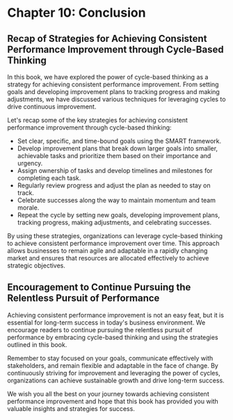 Chapter 10: Conclusion
======================

Recap of Strategies for Achieving Consistent Performance Improvement through Cycle-Based Thinking
-------------------------------------------------------------------------------------------------

In this book, we have explored the power of cycle-based thinking as a strategy for achieving consistent performance improvement. From setting goals and developing improvement plans to tracking progress and making adjustments, we have discussed various techniques for leveraging cycles to drive continuous improvement.

Let's recap some of the key strategies for achieving consistent performance improvement through cycle-based thinking:

* Set clear, specific, and time-bound goals using the SMART framework.
* Develop improvement plans that break down larger goals into smaller, achievable tasks and prioritize them based on their importance and urgency.
* Assign ownership of tasks and develop timelines and milestones for completing each task.
* Regularly review progress and adjust the plan as needed to stay on track.
* Celebrate successes along the way to maintain momentum and team morale.
* Repeat the cycle by setting new goals, developing improvement plans, tracking progress, making adjustments, and celebrating successes.

By using these strategies, organizations can leverage cycle-based thinking to achieve consistent performance improvement over time. This approach allows businesses to remain agile and adaptable in a rapidly changing market and ensures that resources are allocated effectively to achieve strategic objectives.

Encouragement to Continue Pursuing the Relentless Pursuit of Performance
------------------------------------------------------------------------

Achieving consistent performance improvement is not an easy feat, but it is essential for long-term success in today's business environment. We encourage readers to continue pursuing the relentless pursuit of performance by embracing cycle-based thinking and using the strategies outlined in this book.

Remember to stay focused on your goals, communicate effectively with stakeholders, and remain flexible and adaptable in the face of change. By continuously striving for improvement and leveraging the power of cycles, organizations can achieve sustainable growth and drive long-term success.

We wish you all the best on your journey towards achieving consistent performance improvement and hope that this book has provided you with valuable insights and strategies for success.
